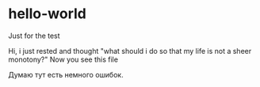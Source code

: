 # hello-world
Just  for the test

Hi, i just rested and thought
"what should i do so that my life is not a sheer monotony?"
Now you see this file


Думаю тут есть немного ошибок.
